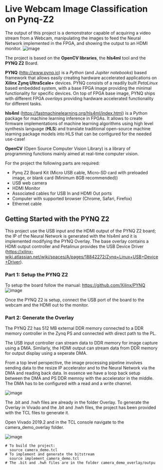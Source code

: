 # Live Webcam Image Classification on Pynq-Z2
The output of this project is a demonstrator capable of acquiring a video stream from a Webcam, manipulating the images to feed the Neural Network implemented in the FPGA, and showing the output to an HDMI monitor. 
  ![image](https://user-images.githubusercontent.com/103663080/208403551-a12350fd-9dad-486c-8a0b-2747930f140e.png)
  
The project is based on the **OpenCV libraries**, the **hls4ml** tool and the **PYNQ Z2** Board. 

**PYNQ** (http://www.pynq.io) is a *Python* (and *Jupiter notebooks*) based framework that allows easily creating hardware accelerated applications on **Xilinx Zynq UltraScale+** devices. PYNQ consists of a readily built *PetaLinux* based embedded system, with a base FPGA image providing the minimal functionality for specific devices. On top of FPGA base image, PYNQ ships with different FPGA *overlays* providing hardware accelerated functionality for different tasks.

**hls4ml** (https://fastmachinelearning.org/hls4ml/index.html) is a Python package for machine learning inference in FPGAs. It allows to create firmware implementations of machine learning algorithms using high level synthesis language (**HLS**) and translate traditional open-source machine learning package models into HLS that can be configured for the needed use-case!

**OpenCV** (Open Source Computer Vision Library) is a library of programming functions mainly aimed at real-time computer vision.

For the project the following parts are required:
- Pynq Z2 Board Kit (Micro USB cable, Micro-SD card with preloaded image, or blank card (Minimum 8GB recommended))
- USB web camera
- HDMI Monitor
- Associated cables for USB In and HDMI Out ports
- Computer with supported browser (Chrome, Safari, Firefox)
- Ethernet cable


## Getting Started with the PYNQ Z2
This project use the USB input and the HDMI output of the PYNQ Z2 board; the IP of the Neural Network is generated with the hls4ml and it is implemented modifying the PYNQ Overlay. The base overlay contains a HDMI output controller and Petalinux provides the USB Device Driver (https://xilinx-wiki.atlassian.net/wiki/spaces/A/pages/18842272/Zynq+Linux+USB+Device+Driver).  

### Part 1: Setup the PYNQ Z2
To setup the board follow the manual: https://github.com/Xilinx/PYNQ
![image](https://user-images.githubusercontent.com/103663080/208415571-d2d1512c-b64d-44ec-9d0f-ee9c92a2ce89.png)

Once the PYNQ Z2 is setup, connect the USB port of the board to the webcam and the HDMI out to the monitor. 

### Part 2: Generate the Overlay
The PYNQ Z2 has 512 MB external DDR memory connected to a DDR memory controller in the Zynq PS and connected with direct path to the PL. 

The USB input controller can stream data to DDR memory for image capture using a DMA. Similarly, the HDMI output can stream data from DDR memory for output display using a seperate DMA.

From a top level perspective, the image processing pipeline involves sending data to the resize IP accelerator and to the Neural Network via the DMA and reading back data. In essence we have a loop back setup between the DMA and PS DDR memroy with the accelerator in the middle. The DMA has to be configured with a read and a write channel.

![image](https://user-images.githubusercontent.com/103663080/208722748-c7d8f317-b6c5-4774-908c-c12b3e5209bd.png)

The .bit and .hwh files are already in the folder Overlay.
To generate the Overlay in Vivado and the .bit and .hwh files, the project has been provided with the TCL files to generate it. 

Open Vivado 2019.2 and in the TCL console navigate to the camera_demo_overlay folder.

![image](https://user-images.githubusercontent.com/103663080/209133861-73fe7291-1b13-4355-98b1-a35cef93cf82.png)

  ```
  # To build the project:
    source camera_demo.tcl
  # To implement and generate the bitstream
    source implement_camera_demo.tcl
  # The .bit and .hwh files are in the folder camera_demo_overlay/outpu
